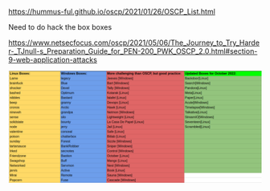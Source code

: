 https://hummus-ful.github.io/oscp/2021/01/26/OSCP_List.html

Need to do hack the box boxes

https://www.netsecfocus.com/oscp/2021/05/06/The_Journey_to_Try_Harder-_TJnull-s_Preparation_Guide_for_PEN-200_PWK_OSCP_2.0.html#section-9-web-application-attacks

![](20230206124505.png)  

